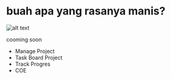 # buah apa yang rasanya manis?

![alt text](https://db.codercoffee.id/ss.png)

cooming soon

* Manage Project
* Task Board Project
* Track Progres
* COE
